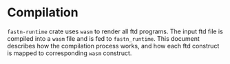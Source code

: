 # Compilation

`fastn-runtime` crate uses `wasm` to render all ftd programs. The input ftd file is compiled into a `wasm` file and is
fed to `fastn_runtime`. This document describes how the compilation process works, and how each ftd construct is mapped
to corresponding `wasm` construct.